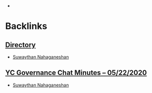- 

# Backlinks
## [Directory](<Directory.md>)
- [Suwaythan Nahaganeshan](<Suwaythan Nahaganeshan.md>)

## [YC Governance Chat Minutes – 05/22/2020](<YC Governance Chat Minutes – 05/22/2020.md>)
- [Suwaythan Nahaganeshan](<Suwaythan Nahaganeshan.md>)

